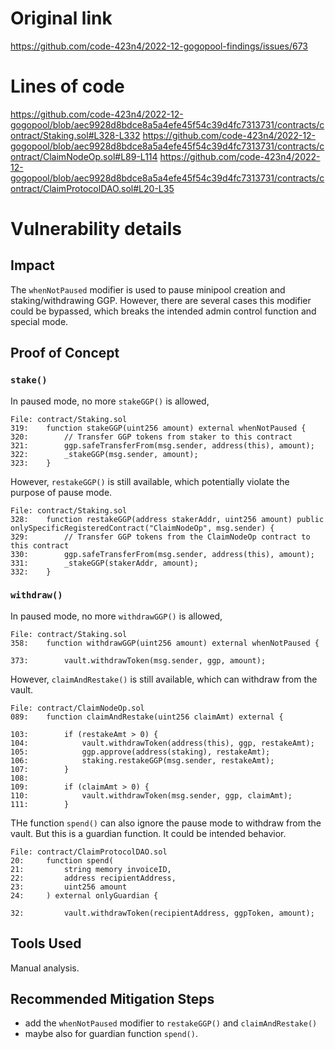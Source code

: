 # Original link
https://github.com/code-423n4/2022-12-gogopool-findings/issues/673
# Lines of code

https://github.com/code-423n4/2022-12-gogopool/blob/aec9928d8bdce8a5a4efe45f54c39d4fc7313731/contracts/contract/Staking.sol#L328-L332
https://github.com/code-423n4/2022-12-gogopool/blob/aec9928d8bdce8a5a4efe45f54c39d4fc7313731/contracts/contract/ClaimNodeOp.sol#L89-L114
https://github.com/code-423n4/2022-12-gogopool/blob/aec9928d8bdce8a5a4efe45f54c39d4fc7313731/contracts/contract/ClaimProtocolDAO.sol#L20-L35


# Vulnerability details

## Impact

The `whenNotPaused` modifier is used to pause minipool creation and staking/withdrawing GGP. However, there are several cases this modifier could be bypassed, which breaks the intended admin control function and special mode.


## Proof of Concept

### `stake()`

In paused mode, no more `stakeGGP()` is allowed, 
```solidity
File: contract/Staking.sol
319: 	function stakeGGP(uint256 amount) external whenNotPaused {
320: 		// Transfer GGP tokens from staker to this contract
321: 		ggp.safeTransferFrom(msg.sender, address(this), amount);
322: 		_stakeGGP(msg.sender, amount);
323: 	}
```

However, `restakeGGP()` is still available, which potentially violate the purpose of pause mode.
```solidity
File: contract/Staking.sol
328: 	function restakeGGP(address stakerAddr, uint256 amount) public onlySpecificRegisteredContract("ClaimNodeOp", msg.sender) {
329: 		// Transfer GGP tokens from the ClaimNodeOp contract to this contract
330: 		ggp.safeTransferFrom(msg.sender, address(this), amount);
331: 		_stakeGGP(stakerAddr, amount);
332: 	}
```

### `withdraw()`

In paused mode, no more `withdrawGGP()` is allowed, 
```solidity
File: contract/Staking.sol
358: 	function withdrawGGP(uint256 amount) external whenNotPaused {

373: 		vault.withdrawToken(msg.sender, ggp, amount);
```

However, `claimAndRestake()` is still available, which can withdraw from the vault.
```solidity
File: contract/ClaimNodeOp.sol
089: 	function claimAndRestake(uint256 claimAmt) external {

103: 		if (restakeAmt > 0) {
104: 			vault.withdrawToken(address(this), ggp, restakeAmt);
105: 			ggp.approve(address(staking), restakeAmt);
106: 			staking.restakeGGP(msg.sender, restakeAmt);
107: 		}
108: 
109: 		if (claimAmt > 0) {
110: 			vault.withdrawToken(msg.sender, ggp, claimAmt);
111: 		}
```

THe function `spend()` can also ignore the pause mode to withdraw from the vault. But this is a guardian function. It could be intended behavior.
```solidity
File: contract/ClaimProtocolDAO.sol
20: 	function spend(
21: 		string memory invoiceID,
22: 		address recipientAddress,
23: 		uint256 amount
24: 	) external onlyGuardian {

32: 		vault.withdrawToken(recipientAddress, ggpToken, amount);
```



## Tools Used
Manual analysis.

## Recommended Mitigation Steps

- add the `whenNotPaused` modifier to `restakeGGP()` and `claimAndRestake()`
- maybe also for guardian function `spend()`.